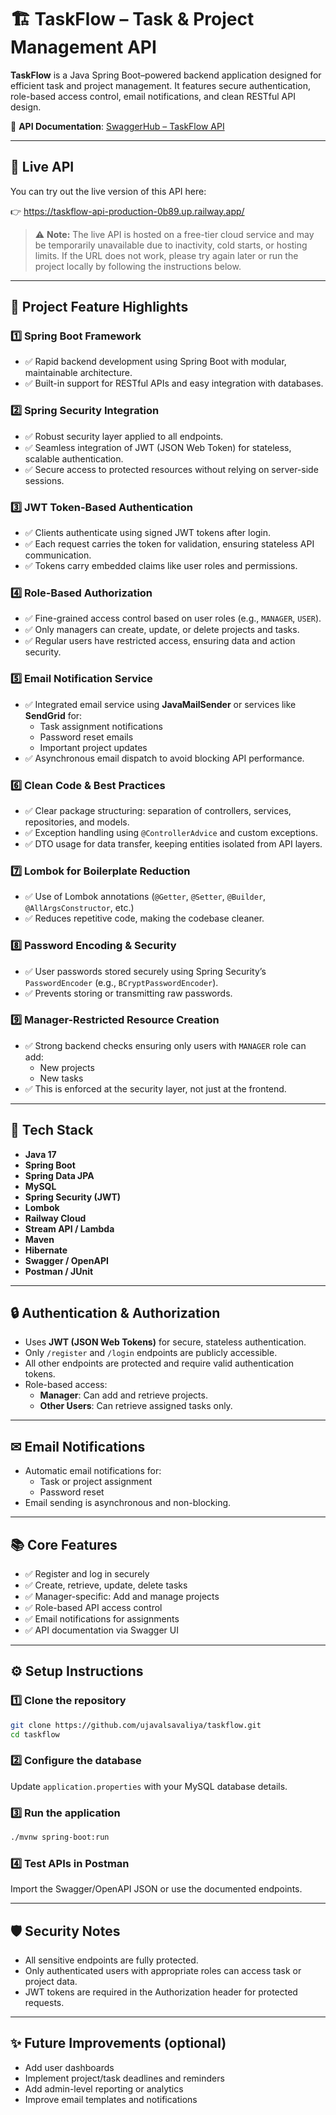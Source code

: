 # 🏗 TaskFlow – Task & Project Management API

**TaskFlow** is a Java Spring Boot–powered backend application designed for efficient task and project management. It features secure authentication, role-based access control, email notifications, and clean RESTful API design.

📄 **API Documentation**: [SwaggerHub – TaskFlow API](https://app.swaggerhub.com/apis/ujaval/TaskFlow-APi/1.0.0#/)

---
## 🚀 Live API

You can try out the live version of this API here:

👉 https://taskflow-api-production-0b89.up.railway.app/

> ⚠️ **Note:** The live API is hosted on a free-tier cloud service and may be temporarily unavailable due to inactivity, cold starts, or hosting limits. If the URL does not work, please try again later or run the project locally by following the instructions below.
---

## 📌 Project Feature Highlights

### 1️⃣ Spring Boot Framework
- ✅ Rapid backend development using Spring Boot with modular, maintainable architecture.
- ✅ Built-in support for RESTful APIs and easy integration with databases.

### 2️⃣ Spring Security Integration
- ✅ Robust security layer applied to all endpoints.
- ✅ Seamless integration of JWT (JSON Web Token) for stateless, scalable authentication.
- ✅ Secure access to protected resources without relying on server-side sessions.

### 3️⃣ JWT Token-Based Authentication
- ✅ Clients authenticate using signed JWT tokens after login.
- ✅ Each request carries the token for validation, ensuring stateless API communication.
- ✅ Tokens carry embedded claims like user roles and permissions.

### 4️⃣ Role-Based Authorization
- ✅ Fine-grained access control based on user roles (e.g., `MANAGER`, `USER`).
- ✅ Only managers can create, update, or delete projects and tasks.
- ✅ Regular users have restricted access, ensuring data and action security.

### 5️⃣ Email Notification Service
- ✅ Integrated email service using **JavaMailSender** or services like **SendGrid** for:
  - Task assignment notifications  
  - Password reset emails  
  - Important project updates  
- ✅ Asynchronous email dispatch to avoid blocking API performance.

### 6️⃣ Clean Code & Best Practices
- ✅ Clear package structuring: separation of controllers, services, repositories, and models.
- ✅ Exception handling using `@ControllerAdvice` and custom exceptions.
- ✅ DTO usage for data transfer, keeping entities isolated from API layers.

### 7️⃣ Lombok for Boilerplate Reduction
- ✅ Use of Lombok annotations (`@Getter`, `@Setter`, `@Builder`, `@AllArgsConstructor`, etc.)
- ✅ Reduces repetitive code, making the codebase cleaner.

### 8️⃣ Password Encoding & Security
- ✅ User passwords stored securely using Spring Security’s `PasswordEncoder` (e.g., `BCryptPasswordEncoder`).
- ✅ Prevents storing or transmitting raw passwords.

### 9️⃣ Manager-Restricted Resource Creation
- ✅ Strong backend checks ensuring only users with `MANAGER` role can add:
  - New projects  
  - New tasks  
- ✅ This is enforced at the security layer, not just at the frontend.

---

## 🚀 Tech Stack

- **Java 17**  
- **Spring Boot**  
- **Spring Data JPA**  
- **MySQL**  
- **Spring Security (JWT)**  
- **Lombok**  
- **Railway Cloud**  
- **Stream API / Lambda**  
- **Maven**  
- **Hibernate**  
- **Swagger / OpenAPI**  
- **Postman / JUnit**  

---

## 🔒 Authentication & Authorization

- Uses **JWT (JSON Web Tokens)** for secure, stateless authentication.
- Only `/register` and `/login` endpoints are publicly accessible.
- All other endpoints are protected and require valid authentication tokens.
- Role-based access:
  - **Manager**: Can add and retrieve projects.
  - **Other Users**: Can retrieve assigned tasks only.

---

## ✉ Email Notifications

- Automatic email notifications for:
  - Task or project assignment  
  - Password reset  
- Email sending is asynchronous and non-blocking.

---

## 📚 Core Features

- ✅ Register and log in securely  
- ✅ Create, retrieve, update, delete tasks  
- ✅ Manager-specific: Add and manage projects  
- ✅ Role-based API access control  
- ✅ Email notifications for assignments  
- ✅ API documentation via Swagger UI  
 ---
 
## ⚙ Setup Instructions

### 1️⃣ Clone the repository
```bash
git clone https://github.com/ujavalsavaliya/taskflow.git
cd taskflow
```

### 2️⃣ Configure the database
Update `application.properties` with your MySQL database details.

### 3️⃣ Run the application
```bash
./mvnw spring-boot:run
```

### 4️⃣ Test APIs in Postman
Import the Swagger/OpenAPI JSON or use the documented endpoints.

---

## 🛡 Security Notes

- All sensitive endpoints are fully protected.
- Only authenticated users with appropriate roles can access task or project data.
- JWT tokens are required in the Authorization header for protected requests.

---

## ✨ Future Improvements (optional)
- Add user dashboards
- Implement project/task deadlines and reminders
- Add admin-level reporting or analytics
- Improve email templates and notifications

